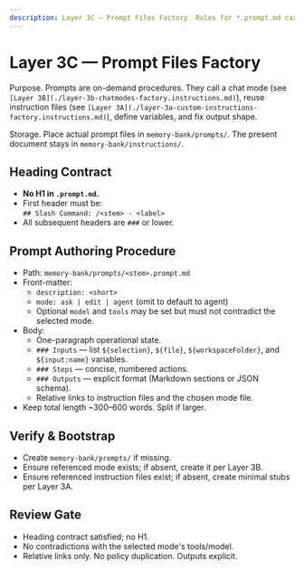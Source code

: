 ```yaml
---
description: Layer 3C — Prompt Files Factory. Rules for *.prompt.md cards. Prompts orchestrate modes and instructions. Store prompts under memory-bank/prompts/.
---
```


<!-- memory-bank/instructions/layer-3c-prompt-files-factory.instructions.md -->

# Layer 3C — Prompt Files Factory

Purpose. Prompts are on-demand procedures. They call a chat mode (see `[Layer 3B](./layer-3b-chatmodes-factory.instructions.md)`), reuse instruction files (see `[Layer 3A](./layer-3a-custom-instructions-factory.instructions.md)`), define variables, and fix output shape.

Storage. Place actual prompt files in `memory-bank/prompts/`. The present document stays in `memory-bank/instructions/`.

## Heading Contract
- **No H1 in `.prompt.md`.**
- First header must be:  
  `## Slash Command: /<stem> - <label>`
- All subsequent headers are `###` or lower.

## Prompt Authoring Procedure
- Path: `memory-bank/prompts/<stem>.prompt.md`
- Front-matter:
  - `description: <short>`
  - `mode: ask | edit | agent` (omit to default to agent)
  - Optional `model` and `tools` may be set but must not contradict the selected mode.
- Body:
  - One-paragraph operational state.
  - `### Inputs` — list `${selection}`, `${file}`, `${workspaceFolder}`, and `${input:name}` variables.
  - `### Steps` — concise, numbered actions.
  - `### Outputs` — explicit format (Markdown sections or JSON schema).
  - Relative links to instruction files and the chosen mode file.
- Keep total length ~300–600 words. Split if larger.

## Verify & Bootstrap
- Create `memory-bank/prompts/` if missing.
- Ensure referenced mode exists; if absent, create it per Layer 3B.
- Ensure referenced instruction files exist; if absent, create minimal stubs per Layer 3A.

## Review Gate
- Heading contract satisfied; no H1.
- No contradictions with the selected mode's tools/model.
- Relative links only. No policy duplication. Outputs explicit.